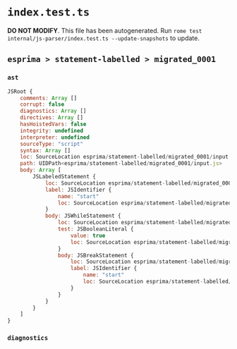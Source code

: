 # `index.test.ts`

**DO NOT MODIFY**. This file has been autogenerated. Run `rome test internal/js-parser/index.test.ts --update-snapshots` to update.

## `esprima > statement-labelled > migrated_0001`

### `ast`

```javascript
JSRoot {
	comments: Array []
	corrupt: false
	diagnostics: Array []
	directives: Array []
	hasHoistedVars: false
	integrity: undefined
	interpreter: undefined
	sourceType: "script"
	syntax: Array []
	loc: SourceLocation esprima/statement-labelled/migrated_0001/input.js 1:0-2:0
	path: UIDPath<esprima/statement-labelled/migrated_0001/input.js>
	body: Array [
		JSLabeledStatement {
			loc: SourceLocation esprima/statement-labelled/migrated_0001/input.js 1:0-1:31
			label: JSIdentifier {
				name: "start"
				loc: SourceLocation esprima/statement-labelled/migrated_0001/input.js 1:0-1:5 (start)
			}
			body: JSWhileStatement {
				loc: SourceLocation esprima/statement-labelled/migrated_0001/input.js 1:7-1:31
				test: JSBooleanLiteral {
					value: true
					loc: SourceLocation esprima/statement-labelled/migrated_0001/input.js 1:14-1:18
				}
				body: JSBreakStatement {
					loc: SourceLocation esprima/statement-labelled/migrated_0001/input.js 1:20-1:31
					label: JSIdentifier {
						name: "start"
						loc: SourceLocation esprima/statement-labelled/migrated_0001/input.js 1:26-1:31 (start)
					}
				}
			}
		}
	]
}
```

### `diagnostics`

```

```
